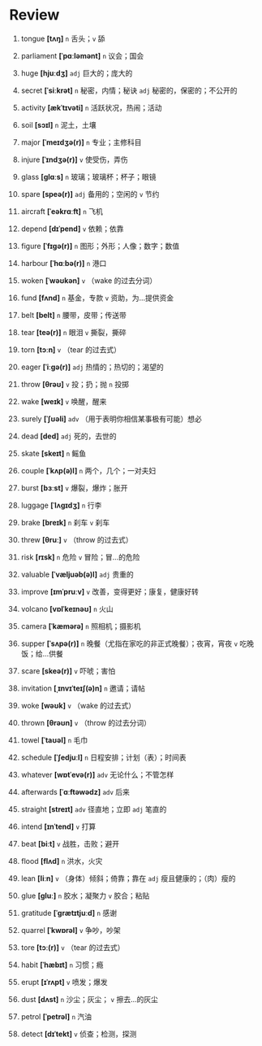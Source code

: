 # Review
1. tongue **[tʌŋ]** `n` 舌头；`v` 舔

2. parliament **[ˈpɑːləmənt]** `n` 议会；国会

3. huge **[hjuːdʒ]** `adj` 巨大的；庞大的

4. secret **[ˈsiːkrət]** `n` 秘密，内情；秘诀 `adj` 秘密的，保密的；不公开的

5. activity **[ækˈtɪvəti]** `n` 活跃状况，热闹；活动

6. soil **[sɔɪl]** `n` 泥土，土壤

7. major **[ˈmeɪdʒə(r)]** `n` 专业；主修科目

8. injure **[ˈɪndʒə(r)]** `v` 使受伤，弄伤

9. glass **[ɡlɑːs]** `n` 玻璃；玻璃杯；杯子；眼镜

10. spare **[speə(r)]** `adj` 备用的；空闲的 `v` 节约

11. aircraft **[ˈeəkrɑːft]** `n` 飞机

12. depend **[dɪˈpend]** `v` 依赖；依靠

13. figure **[ˈfɪɡə(r)]** `n` 图形；外形；人像；数字；数值

14. harbour **[ˈhɑːbə(r)]** `n` 港口

15. woken **[ˈwəʊkən]** `v` （wake 的过去分词）

16. fund **[fʌnd]** `n` 基金，专款 `v` 资助，为...提供资金

17. belt **[belt]** `n` 腰带，皮带；传送带

18. tear **[teə(r)]** `n` 眼泪 `v` 撕裂，撕碎

19. torn **[tɔːn]** `v` （tear 的过去式）

20. eager **[ˈiːɡə(r)]** `adj` 热情的；热切的；渴望的

21. throw **[θrəʊ]** `v` 投；扔；抛 `n` 投掷

22. wake **[weɪk]** `v` 唤醒，醒来

23. surely **[ˈʃʊəli]** `adv` （用于表明你相信某事极有可能）想必

24. dead **[ded]** `adj` 死的，去世的

25. skate **[skeɪt]** `n` 鳐鱼

26. couple **[ˈkʌp(ə)l]** `n` 两个，几个；一对夫妇

27. burst **[bɜːst]** `v` 爆裂，爆炸；胀开

28. luggage **[ˈlʌɡɪdʒ]** `n` 行李

29. brake **[breɪk]** `n` 刹车 `v` 刹车

30. threw **[θruː]** `v` （throw 的过去式）

31. risk **[rɪsk]** `n` 危险 `v` 冒险；冒...的危险

32. valuable **[ˈvæljuəb(ə)l]** `adj` 贵重的

33. improve **[ɪmˈpruːv]** `v` 改善，变得更好；康复，健康好转

34. volcano **[vɒlˈkeɪnəʊ]** `n` 火山

35. camera **[ˈkæmərə]** `n` 照相机；摄影机

36. supper **[ˈsʌpə(r)]** `n` 晚餐（尤指在家吃的非正式晚餐）；夜宵，宵夜 `v` 吃晚饭；给...供餐

37. scare **[skeə(r)]** `v` 吓唬；害怕

38. invitation **[ˌɪnvɪˈteɪʃ(ə)n]** `n` 邀请；请帖

39. woke **[wəʊk]** `v` （wake 的过去式）

40. thrown **[θrəʊn]** `v` （throw 的过去分词）

41. towel **[ˈtaʊəl]** `n` 毛巾

42. schedule **[ˈʃedjuːl]** `n` 日程安排；计划（表）；时间表

43. whatever **[wɒtˈevə(r)]** `adv` 无论什么；不管怎样

44. afterwards **[ˈɑːftəwədz]** `adv` 后来

45. straight **[streɪt]** `adv` 径直地；立即 `adj` 笔直的

46. intend **[ɪnˈtend]** `v` 打算

47. beat **[biːt]** `v` 战胜，击败；避开

48. flood **[flʌd]** `n` 洪水，火灾

49. lean **[liːn]** `v` （身体）倾斜；倚靠；靠在 `adj` 瘦且健康的；（肉）瘦的

50. glue **[ɡluː]** `n` 胶水；凝聚力 `v` 胶合；粘贴

51. gratitude **[ˈɡrætɪtjuːd]** `n` 感谢

52. quarrel **[ˈkwɒrəl]** `v` 争吵，吵架

53. tore **[tɔː(r)]** `v` （tear 的过去式）

54. habit **[ˈhæbɪt]** `n` 习惯；瘾

55. erupt **[ɪˈrʌpt]** `v` 喷发；爆发

56. dust **[dʌst]** `n` 沙尘；灰尘； `v` 擦去...的灰尘

57. petrol **[ˈpetrəl]** `n` 汽油

58. detect **[dɪˈtekt]** `v` 侦查；检测，探测

